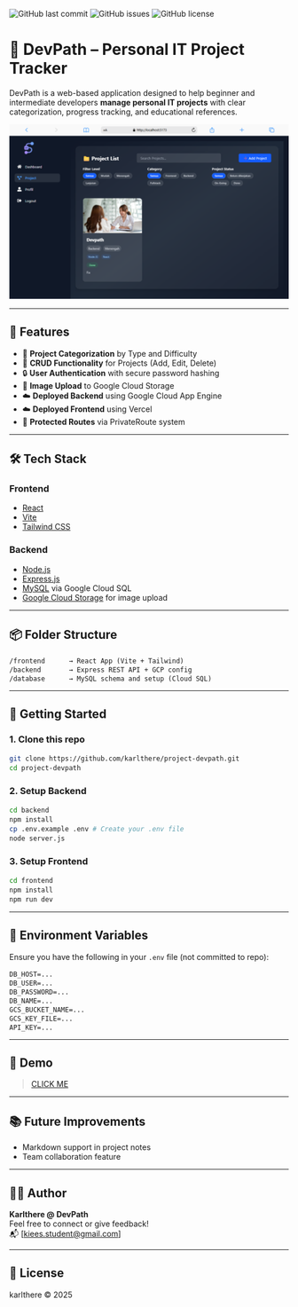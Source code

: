 ![GitHub last commit](https://img.shields.io/github/last-commit/karlthere/project-gcloud)
![GitHub issues](https://img.shields.io/github/issues/karlthere/project-gcloud)
![GitHub license](https://img.shields.io/github/license/karlthere/project-gcloud)



# 🚀 DevPath – Personal IT Project Tracker

DevPath is a web-based application designed to help beginner and intermediate developers **manage personal IT projects** with clear categorization, progress tracking, and educational references.

![DevPath Screenshot](/public/eg.png) 

---

## 🌟 Features

- 🧩 **Project Categorization** by Type and Difficulty  
- 📌 **CRUD Functionality** for Projects (Add, Edit, Delete)  
- 🔒 **User Authentication** with secure password hashing  
- 📁 **Image Upload** to Google Cloud Storage  
- ☁️ **Deployed Backend** using Google Cloud App Engine
- ☁️ **Deployed Frontend** using Vercel
- 🔐 **Protected Routes** via PrivateRoute system

---

## 🛠 Tech Stack

### Frontend
- [React](https://reactjs.org/)
- [Vite](https://vitejs.dev/)
- [Tailwind CSS](https://tailwindcss.com/)

### Backend
- [Node.js](https://nodejs.org/)
- [Express.js](https://expressjs.com/)
- [MySQL](https://www.mysql.com/) via Google Cloud SQL
- [Google Cloud Storage](https://cloud.google.com/storage) for image upload

---

## 📦 Folder Structure

```
/frontend      → React App (Vite + Tailwind)
/backend       → Express REST API + GCP config
/database      → MySQL schema and setup (Cloud SQL)
```

---

## 🚀 Getting Started

### 1. Clone this repo

```bash
git clone https://github.com/karlthere/project-devpath.git
cd project-devpath
```

### 2. Setup Backend

```bash
cd backend
npm install
cp .env.example .env # Create your .env file
node server.js
```

### 3. Setup Frontend

```bash
cd frontend
npm install
npm run dev
```

---

## 🔑 Environment Variables

Ensure you have the following in your `.env` file (not committed to repo):

```
DB_HOST=...
DB_USER=...
DB_PASSWORD=...
DB_NAME=...
GCS_BUCKET_NAME=...
GCS_KEY_FILE=...
API_KEY=...
```

---

## 📸 Demo

> [CLICK ME](https://youtu.be/BIf221nMXSE?si=nnPZicEIueRfnxCi)

---

## 📚 Future Improvements

- Markdown support in project notes
- Team collaboration feature

---

## 🧑‍💻 Author

**Karlthere @ DevPath**  
Feel free to connect or give feedback!  
📬 [kiees.student@gmail.com]

---

## 📄 License

karlthere © 2025

